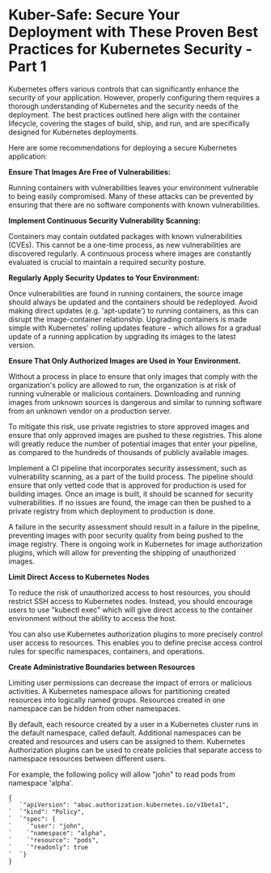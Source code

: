 # Kuber-Safe: Secure Your Deployment with These Proven Best Practices for Kubernetes Security - Part 1

Kubernetes offers various controls that can significantly enhance the security of your application. However, properly configuring them requires a thorough understanding of Kubernetes and the security needs of the deployment. The best practices outlined here align with the container lifecycle, covering the stages of build, ship, and run, and are specifically designed for Kubernetes deployments.

Here are some recommendations for deploying a secure Kubernetes application:

**Ensure That Images Are Free of Vulnerabilities:**

Running containers with vulnerabilities leaves your environment vulnerable to being easily compromised. Many of these attacks can be prevented by ensuring that there are no software components with known vulnerabilities.

**Implement Continuous Security Vulnerability Scanning:**

Containers may contain outdated packages with known vulnerabilities (CVEs). This cannot be a one-time process, as new vulnerabilities are discovered regularly. A continuous process where images are constantly evaluated is crucial to maintain a required security posture.

**Regularly Apply Security Updates to Your Environment:**

Once vulnerabilities are found in running containers, the source image should always be updated and the containers should be redeployed. Avoid making direct updates (e.g. 'apt-update') to running containers, as this can disrupt the image-container relationship. Upgrading containers is made simple with Kubernetes' rolling updates feature - which allows for a gradual update of a running application by upgrading its images to the latest version.

**Ensure That Only Authorized Images are Used in Your Environment.**

Without a process in place to ensure that only images that comply with the organization's policy are allowed to run, the organization is at risk of running vulnerable or malicious containers. Downloading and running images from unknown sources is dangerous and similar to running software from an unknown vendor on a production server.

To mitigate this risk, use private registries to store approved images and ensure that only approved images are pushed to these registries. This alone will greatly reduce the number of potential images that enter your pipeline, as compared to the hundreds of thousands of publicly available images.

Implement a CI pipeline that incorporates security assessment, such as vulnerability scanning, as a part of the build process. The pipeline should ensure that only vetted code that is approved for production is used for building images. Once an image is built, it should be scanned for security vulnerabilities. If no issues are found, the image can then be pushed to a private registry from which deployment to production is done.

A failure in the security assessment should result in a failure in the pipeline, preventing images with poor security quality from being pushed to the image registry. There is ongoing work in Kubernetes for image authorization plugins, which will allow for preventing the shipping of unauthorized images.

**Limit Direct Access to Kubernetes Nodes**

To reduce the risk of unauthorized access to host resources, you should restrict SSH access to Kubernetes nodes. Instead, you should encourage users to use "kubectl exec" which will give direct access to the container environment without the ability to access the host.

You can also use Kubernetes authorization plugins to more precisely control user access to resources. This enables you to define precise access control rules for specific namespaces, containers, and operations.

**Create Administrative Boundaries between Resources**

Limiting user permissions can decrease the impact of errors or malicious activities. A Kubernetes namespace allows for partitioning created resources into logically named groups. Resources created in one namespace can be hidden from other namespaces.

By default, each resource created by a user in a Kubernetes cluster runs in the default namespace, called default. Additional namespaces can be created and resources and users can be assigned to them. Kubernetes Authorization plugins can be used to create policies that separate access to namespace resources between different users.

For example, the following policy will allow "john" to read pods from namespace 'alpha'.

    {
    `  `"apiVersion": "abac.authorization.kubernetes.io/v1beta1",
    `  `"kind": "Policy",
    `  `"spec": {
    `    `"user": "john",
    `    `"namespace": "alpha",
    `    `"resource": "pods",
    `    `"readonly": true
    `  `}
    }

